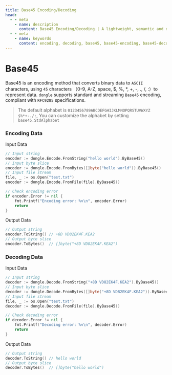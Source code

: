 ```yaml
---
title: Base45 Encoding/Decoding
head:
  - - meta
    - name: description
      content: Base45 Encoding/Decoding | A lightweight, semantic and developer-friendly golang encoding & crypto library
  - - meta
    - name: keywords
      content: encoding, decoding, base45, base45-encoding, base45-decoding
---
```


# Base45

Base45 is an encoding method that converts binary data to `ASCII` characters, using `45` characters （0-9, A-Z, space, $, %, *, +, -, ., /, :）to represent data. `dongle` supports standard and streaming `Base45` encoding, compliant with `RFC9285` specifications.

> The default alphabet is `0123456789ABCDEFGHIJKLMNOPQRSTUVWXYZ $%*+-./:`,
> You can customize the alphabet by setting `base45.StdAlphabet`

### Encoding Data
Input Data

```go
// Input string
encoder := dongle.Encode.FromString("hello world").ByBase45()
// Input byte slice
encoder := dongle.Encode.FromBytes([]byte("hello world")).ByBase45()
// Input file stream
file, _ := os.Open("test.txt")
encoder := dongle.Encode.FromFile(file).ByBase45()

// Check encoding error
if encoder.Error != nil {
	fmt.Printf("Encoding error: %v\n", encoder.Error)
	return
}
```

Output Data

```go
// Output string
encoder.ToString() // +8D VD82EK4F.KEA2
// Output byte slice
encoder.ToBytes()  // []byte("+8D VD82EK4F.KEA2")
```

### Decoding Data
Input Data

```go
// Input string
decoder := dongle.Decode.FromString("+8D VD82EK4F.KEA2").ByBase45()
// Input byte slice
decoder := dongle.Decode.FromBytes([]byte("+8D VD82EK4F.KEA2")).ByBase45()
// Input file stream
file, _ := os.Open("test.txt")
decoder := dongle.Decode.FromFile(file).ByBase45()

// Check decoding error
if decoder.Error != nil {
	fmt.Printf("Decoding error: %v\n", decoder.Error)
	return
}
```

Output Data

```go
// Output string
decoder.ToString() // hello world
// Output byte slice
decoder.ToBytes()  // []byte("hello world")
```

